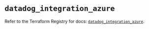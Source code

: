 # `datadog_integration_azure`

Refer to the Terraform Registry for docs: [`datadog_integration_azure`](https://registry.terraform.io/providers/datadog/datadog/3.68.0/docs/resources/integration_azure).

